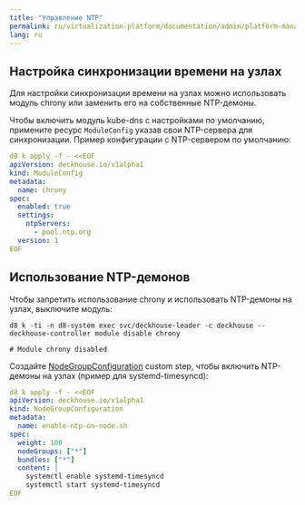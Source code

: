 ```yaml
---
title: "Управление NTP"
permalink: ru/virtualization-platform/documentation/admin/platform-management/network/ntp.html
lang: ru
---
```


## Настройка синхронизации времени на узлах

Для настройки синхронизации времени на узлах можно использовать модуль chrony или заменить его на собственные NTP-демоны.

Чтобы включить модуль kube-dns с настройками по умолчанию, примените ресурс `ModuleConfig` указав свои NTP-сервера для синхронизации. Пример конфигурации с NTP-сервером по умолчанию:

```yaml
d8 k apply -f - <<EOF
apiVersion: deckhouse.io/v1alpha1
kind: ModuleConfig
metadata:
  name: chrony
spec:
  enabled: true
  settings:
    ntpServers:
      - pool.ntp.org
  version: 1
EOF
```

## Использование NTP-демонов

Чтобы запретить использование chrony и использовать NTP-демоны на узлах, выключите модуль:

```shell
d8 k -ti -n d8-system exec svc/deckhouse-leader -c deckhouse -- deckhouse-controller module disable chrony

# Module chrony disabled
```

Создайте [NodeGroupConfiguration](../../../../reference/cr/nodegroupconfiguration.html) custom step, чтобы включить NTP-демоны на узлах (пример для systemd-timesyncd):

```yaml
d8 k apply -f - <<EOF
apiVersion: deckhouse.io/v1alpha1
kind: NodeGroupConfiguration
metadata:
  name: enable-ntp-on-node.sh
spec:
  weight: 100
  nodeGroups: ["*"]
  bundles: ["*"]
  content: |
    systemctl enable systemd-timesyncd
    systemctl start systemd-timesyncd
EOF
```
